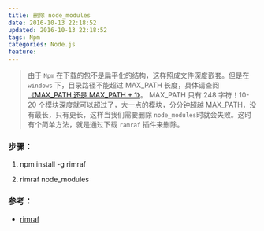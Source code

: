 ```yaml
---
title: 删除 node_modules
date: 2016-10-13 22:18:52
updated: 2016-10-13 22:18:52
tags: Npm
categories: Node.js
feature:
---
```


> 由于 `Npm` 在下载的包不是扁平化的结构，这样照成文件深度嵌套。但是在 `windows` 下，目录路径不能超过 MAX_PATH 长度，具体请查阅 [《MAX_PATH 还是 MAX_PATH + 1》](http://demon.tw/programming/max_path-or-max_path-1.html)。
MAX_PATH 只有 248 字符！10-20 个模块深度就可以超过了，大一点的模块，分分钟超越 MAX_PATH，没有最长，只有更长，这样当我们需要删除 `node_modules`时就会失败。这时有个简单方法，就是通过下载 `ramraf` 插件来删除。

### 步骤：
1. npm install -g rimraf

2. rimraf node_modules

### 参考：
- [rimraf](https://www.npmjs.com/package/rimraf)
